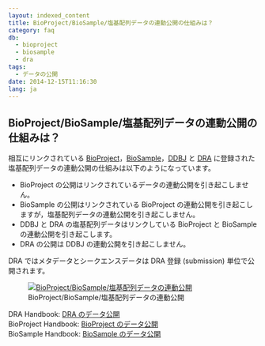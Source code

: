 ```yaml
---
layout: indexed_content
title: BioProject/BioSample/塩基配列データの連動公開の仕組みは？
category: faq
db:
  - bioproject
  - biosample
  - dra
tags: 
  - データの公開
date: 2014-12-15T11:16:30
lang: ja
---
```


## BioProject/BioSample/塩基配列データの連動公開の仕組みは？

<p>相互にリンクされている <a href="/bioproject/index.html">BioProject</a>，<a href="/biosample/index.html">BioSample</a>，<a href="/ddbj/submission.html">DDBJ</a> と <a href="/dra/index.html">DRA</a> に登録された塩基配列データの連動公開の仕組みは以下のようになっています。</p>
<div class="sub_index">
  <ul class="disc">
    <li>BioProject の公開はリンクされているデータの連動公開を引き起こしません。</li>
    <li>BioSample の公開はリンクされている BioProject の連動公開を引き起こしますが，塩基配列データの連動公開を引き起こしません。</li>
    <li>DDBJ と DRA の塩基配列データはリンクしている BioProject と BioSample の連動公開を引き起こします。</li>
    <li>DRA の公開は DDBJ の連動公開を引き起こしません。</li></ul>
</div>
<p id="release_unit" class="attention red">DRA ではメタデータとシークエンスデータは DRA 登録 (submission) 単位で公開されます。</p>
<figure><a href="{{ site.baseurl }}/assets/images/books/bp-bs-seq_release.jpg" title="BioProject/BioSample/塩基配列データの連動公開"><img src="{{ site.baseurl }}/assets/images/books/bp-bs-seq_release.jpg" alt="BioProject/BioSample/塩基配列データの連動公開" title="BioProject/BioSample/塩基配列データの連動公開" class="w450"></a>
  <figcaption class="caption">BioProject/BioSample/塩基配列データの連動公開</figcaption>
</figure>
<p>DRA Handbook: <a href="/dra/submission.html#data-release">DRA のデータ公開</a><br>BioProject Handbook: <a href="/bioproject/submission.html#data-release">BioProject のデータ公開</a><br>BioSample Handbook: <a href="/biosample/submission.html#sample-release">BioSample のデータ公開</a></p>